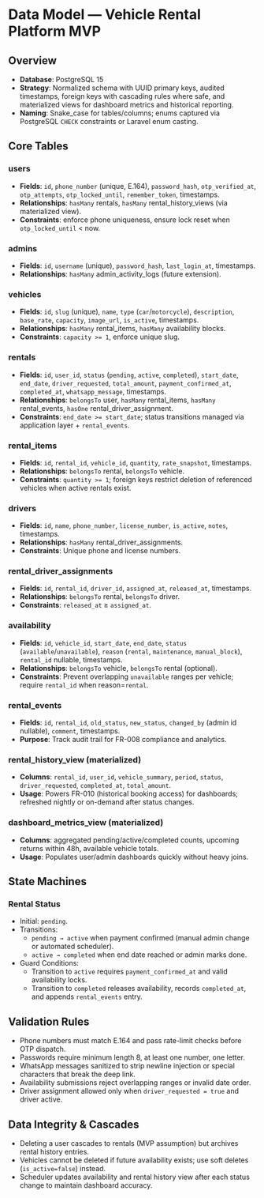 # Data Model — Vehicle Rental Platform MVP

## Overview
- **Database**: PostgreSQL 15
- **Strategy**: Normalized schema with UUID primary keys, audited timestamps, foreign keys with cascading rules where safe, and materialized views for dashboard metrics and historical reporting.
- **Naming**: Snake_case for tables/columns; enums captured via PostgreSQL `CHECK` constraints or Laravel enum casting.

## Core Tables

### users
- **Fields**: `id`, `phone_number` (unique, E.164), `password_hash`, `otp_verified_at`, `otp_attempts`, `otp_locked_until`, `remember_token`, timestamps.
- **Relationships**: `hasMany` rentals, `hasMany` rental_history_views (via materialized view).
- **Constraints**: enforce phone uniqueness, ensure lock reset when `otp_locked_until` < now.

### admins
- **Fields**: `id`, `username` (unique), `password_hash`, `last_login_at`, timestamps.
- **Relationships**: `hasMany` admin_activity_logs (future extension).

### vehicles
- **Fields**: `id`, `slug` (unique), `name`, `type` (`car`/`motorcycle`), `description`, `base_rate`, `capacity`, `image_url`, `is_active`, timestamps.
- **Relationships**: `hasMany` rental_items, `hasMany` availability blocks.
- **Constraints**: `capacity >= 1`, enforce unique slug.

### rentals
- **Fields**: `id`, `user_id`, `status` (`pending`, `active`, `completed`), `start_date`, `end_date`, `driver_requested`, `total_amount`, `payment_confirmed_at`, `completed_at`, `whatsapp_message`, timestamps.
- **Relationships**: `belongsTo` user, `hasMany` rental_items, `hasMany` rental_events, `hasOne` rental_driver_assignment.
- **Constraints**: `end_date >= start_date`; status transitions managed via application layer + `rental_events`.

### rental_items
- **Fields**: `id`, `rental_id`, `vehicle_id`, `quantity`, `rate_snapshot`, timestamps.
- **Relationships**: `belongsTo` rental, `belongsTo` vehicle.
- **Constraints**: `quantity >= 1`; foreign keys restrict deletion of referenced vehicles when active rentals exist.

### drivers
- **Fields**: `id`, `name`, `phone_number`, `license_number`, `is_active`, `notes`, timestamps.
- **Relationships**: `hasMany` rental_driver_assignments.
- **Constraints**: Unique phone and license numbers.

### rental_driver_assignments
- **Fields**: `id`, `rental_id`, `driver_id`, `assigned_at`, `released_at`, timestamps.
- **Relationships**: `belongsTo` rental, `belongsTo` driver.
- **Constraints**: `released_at` ≥ `assigned_at`.

### availability
- **Fields**: `id`, `vehicle_id`, `start_date`, `end_date`, `status` (`available`/`unavailable`), `reason` (`rental`, `maintenance`, `manual_block`), `rental_id` nullable, timestamps.
- **Relationships**: `belongsTo` vehicle, `belongsTo` rental (optional).
- **Constraints**: Prevent overlapping `unavailable` ranges per vehicle; require `rental_id` when reason=`rental`.

### rental_events
- **Fields**: `id`, `rental_id`, `old_status`, `new_status`, `changed_by` (admin id nullable), `comment`, timestamps.
- **Purpose**: Track audit trail for FR-008 compliance and analytics.

### rental_history_view (materialized)
- **Columns**: `rental_id`, `user_id`, `vehicle_summary`, `period`, `status`, `driver_requested`, `completed_at`, `total_amount`.
- **Usage**: Powers FR-010 (historical booking access) for dashboards; refreshed nightly or on-demand after status changes.

### dashboard_metrics_view (materialized)
- **Columns**: aggregated pending/active/completed counts, upcoming returns within 48h, available vehicle totals.
- **Usage**: Populates user/admin dashboards quickly without heavy joins.

## State Machines

### Rental Status
- Initial: `pending`.
- Transitions:
  - `pending → active` when payment confirmed (manual admin change or automated scheduler).
  - `active → completed` when end date reached or admin marks done.
- Guard Conditions:
  - Transition to `active` requires `payment_confirmed_at` and valid availability locks.
  - Transition to `completed` releases availability, records `completed_at`, and appends `rental_events` entry.

## Validation Rules
- Phone numbers must match E.164 and pass rate-limit checks before OTP dispatch.
- Passwords require minimum length 8, at least one number, one letter.
- WhatsApp messages sanitized to strip newline injection or special characters that break the deep link.
- Availability submissions reject overlapping ranges or invalid date order.
- Driver assignment allowed only when `driver_requested = true` and driver active.

## Data Integrity & Cascades
- Deleting a user cascades to rentals (MVP assumption) but archives rental history entries.
- Vehicles cannot be deleted if future availability exists; use soft deletes (`is_active=false`) instead.
- Scheduler updates availability and rental history view after each status change to maintain dashboard accuracy.
